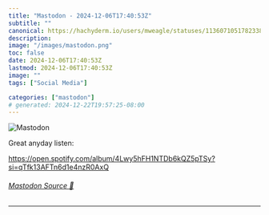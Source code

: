 ```yaml
---
title: "Mastodon - 2024-12-06T17:40:53Z"
subtitle: ""
canonical: https://hachyderm.io/users/mweagle/statuses/113607105178233855
description:
image: "/images/mastodon.png"
toc: false
date: 2024-12-06T17:40:53Z
lastmod: 2024-12-06T17:40:53Z
image: ""
tags: ["Social Media"]

categories: ["mastodon"]
# generated: 2024-12-22T19:57:25-08:00
---
```

![Mastodon](/images/mastodon.png)

<p>Great anyday listen:</p><p><a href="https://open.spotify.com/album/4Lwy5hFH1NTDb6kQZ5pTSy?si=qTfk13AFTn6d1e4nzR0AxQ" target="_blank" rel="nofollow noopener noreferrer" translate="no"><span class="invisible">https://</span><span class="ellipsis">open.spotify.com/album/4Lwy5hF</span><span class="invisible">H1NTDb6kQZ5pTSy?si=qTfk13AFTn6d1e4nzR0AxQ</span></a></p>


###### [Mastodon Source 🐘](https://hachyderm.io/@mweagle/113607105178233855)

___

